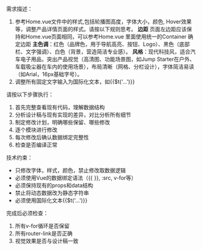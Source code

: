需求描述：

1. 参考Home.vue文件中的样式,包括轮播图高度，字体大小，颜色, Hover效果等，调整产品详情页面的样式。请按以下规则思考。
  **边距** 页面左边距应该保持和Home.vue页面相同，可以参考Home.vue 里面使用统一的Container 确定边距
  **主色调**：红色（品牌色，用于导航高亮、按钮、Logo）、黑色（底部栏、文字强调）、白色（背景，营造简洁专业感）。
  **风格**：现代科技风，适合汽车电子用品，突出产品视觉（高清图、功能场景图，如Jump Starter在户外、车载吸尘器在车内的使用场景），布局清晰（网格、分栏设计），字体简洁易读（如Arial，16px基础字号）。
2. 调整所有固定文字输入为国际化文本，如{{$t('...')}}


请按以下步骤执行：
1. 首先完整查看现有代码，理解数据结构
2. 分析设计稿与现有实现的差异，对比分析所有细节
3. 制定修改计划，明确哪些保留、哪些修改
4. 逐个模块进行修改
5. 每次修改后确认数据绑定完整性
6. 检查是否编译正常
   
技术约束：
- 只修改字体，样式，颜色，禁止修改取数据逻辑
- 必须使用Vue的数据绑定语法（{{ }}, :src, v-for等）
- 必须保持现有的props和data结构
- 禁止将动态数据改为静态字符串
- 必须使用国际化文本{{$t('...')}}

完成后必须检查：
1. 所有v-for循环是否保留
2. 所有router-link是否正确
3. 视觉效果是否与设计稿一致



